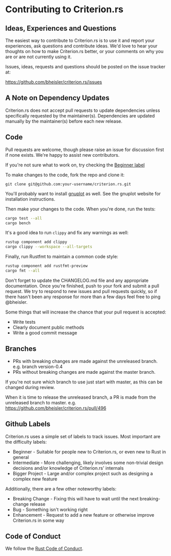 # Contributing to Criterion.<span></span>rs

## Ideas, Experiences and Questions

The easiest way to contribute to Criterion.<span></span>rs is to use it and report your experiences, ask questions and contribute ideas. We'd love to hear your thoughts on how to make Criterion.<span></span>rs better, or your comments on why you are or are not currently using it.

Issues, ideas, requests and questions should be posted on the issue tracker at:

<https://github.com/bheisler/criterion.rs/issues>

## A Note on Dependency Updates

Criterion.<span></span>rs does not accept pull requests to update dependencies unless specifically
requested by the maintainer(s). Dependencies are updated manually by the maintainer(s) before each
new release.

## Code

Pull requests are welcome, though please raise an issue for discussion first if none exists. We're happy to assist new contributors.

If you're not sure what to work on, try checking the [Beginner label](https://github.com/bheisler/criterion.rs/issues?q=is%3Aissue+is%3Aopen+label%3ABeginner)

To make changes to the code, fork the repo and clone it:

`git clone git@github.com:your-username/criterion.rs.git`

You'll probably want to install [gnuplot](http://www.gnuplot.info/) as well. See the gnuplot website for installation instructions.

Then make your changes to the code. When you're done, run the tests:

```bash
cargo test --all
cargo bench
```

It's a good idea to run `clippy` and fix any warnings as well:

```bash
rustup component add clippy
cargo clippy --workspace --all-targets
```

Finally, run Rustfmt to maintain a common code style:

```bash
rustup component add rustfmt-preview
cargo fmt --all
```

Don't forget to update the CHANGELOG.md file and any appropriate documentation. Once you're finished, push to your fork and submit a pull request. We try to respond to new issues and pull requests quickly, so if there hasn't been any response for more than a few days feel free to ping @bheisler.

Some things that will increase the chance that your pull request is accepted:

* Write tests
* Clearly document public methods
* Write a good commit message

## Branches

* PRs with breaking changes are made against the unreleased branch. e.g. branch version-0.4
* PRs without breaking changes are made against the master branch.

If you're not sure which branch to use just start with master, as this can be changed during review.

When it is time to release the unreleased branch, a PR is made from the unreleased branch to master. e.g. <https://github.com/bheisler/criterion.rs/pull/496>

## Github Labels

Criterion.<span></span>rs uses a simple set of labels to track issues. Most important are the
difficulty labels:

* Beginner - Suitable for people new to Criterion.rs, or even new to Rust in general
* Intermediate - More challenging, likely involves some non-trivial design decisions and/or knowledge
  of Criterion.<span></span>rs' internals
* Bigger Project - Large and/or complex project such as designing a complex new feature

Additionally, there are a few other noteworthy labels:

* Breaking Change - Fixing this will have to wait until the next breaking-change release
* Bug - Something isn't working right
* Enhancement - Request to add a new feature or otherwise improve Criterion.<span></span>rs in some way

## Code of Conduct

We follow the [Rust Code of Conduct](http://www.rust-lang.org/conduct.html).

